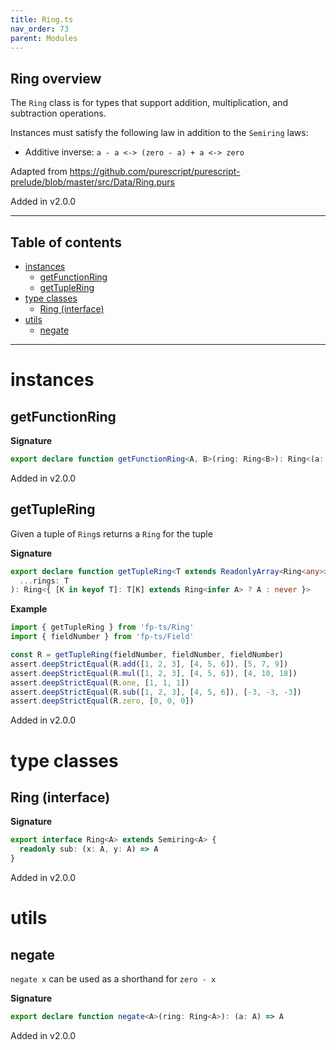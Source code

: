 ```yaml
---
title: Ring.ts
nav_order: 73
parent: Modules
---
```


## Ring overview

The `Ring` class is for types that support addition, multiplication, and subtraction operations.

Instances must satisfy the following law in addition to the `Semiring` laws:

- Additive inverse: `a - a <-> (zero - a) + a <-> zero`

Adapted from https://github.com/purescript/purescript-prelude/blob/master/src/Data/Ring.purs

Added in v2.0.0

---

<h2 class="text-delta">Table of contents</h2>

- [instances](#instances)
  - [getFunctionRing](#getfunctionring)
  - [getTupleRing](#gettuplering)
- [type classes](#type-classes)
  - [Ring (interface)](#ring-interface)
- [utils](#utils)
  - [negate](#negate)

---

# instances

## getFunctionRing

**Signature**

```ts
export declare function getFunctionRing<A, B>(ring: Ring<B>): Ring<(a: A) => B>
```

Added in v2.0.0

## getTupleRing

Given a tuple of `Ring`s returns a `Ring` for the tuple

**Signature**

```ts
export declare function getTupleRing<T extends ReadonlyArray<Ring<any>>>(
  ...rings: T
): Ring<{ [K in keyof T]: T[K] extends Ring<infer A> ? A : never }>
```

**Example**

```ts
import { getTupleRing } from 'fp-ts/Ring'
import { fieldNumber } from 'fp-ts/Field'

const R = getTupleRing(fieldNumber, fieldNumber, fieldNumber)
assert.deepStrictEqual(R.add([1, 2, 3], [4, 5, 6]), [5, 7, 9])
assert.deepStrictEqual(R.mul([1, 2, 3], [4, 5, 6]), [4, 10, 18])
assert.deepStrictEqual(R.one, [1, 1, 1])
assert.deepStrictEqual(R.sub([1, 2, 3], [4, 5, 6]), [-3, -3, -3])
assert.deepStrictEqual(R.zero, [0, 0, 0])
```

Added in v2.0.0

# type classes

## Ring (interface)

**Signature**

```ts
export interface Ring<A> extends Semiring<A> {
  readonly sub: (x: A, y: A) => A
}
```

Added in v2.0.0

# utils

## negate

`negate x` can be used as a shorthand for `zero - x`

**Signature**

```ts
export declare function negate<A>(ring: Ring<A>): (a: A) => A
```

Added in v2.0.0
